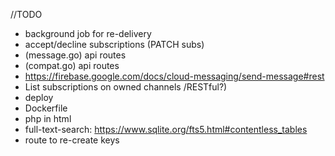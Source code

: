 

//TODO


 - background job for re-delivery
 - accept/decline subscriptions (PATCH subs)
 - (message.go) api routes
 - (compat.go) api routes
 - https://firebase.google.com/docs/cloud-messaging/send-message#rest
 - List subscriptions on owned channels /RESTful?)
 - deploy
 - Dockerfile
 - php in html
 - full-text-search: https://www.sqlite.org/fts5.html#contentless_tables
 - route to re-create keys 
